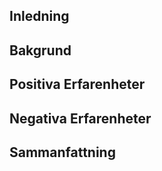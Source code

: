 ## Inledning



## Bakgrund



## Positiva Erfarenheter



## Negativa Erfarenheter



## Sammanfattning

